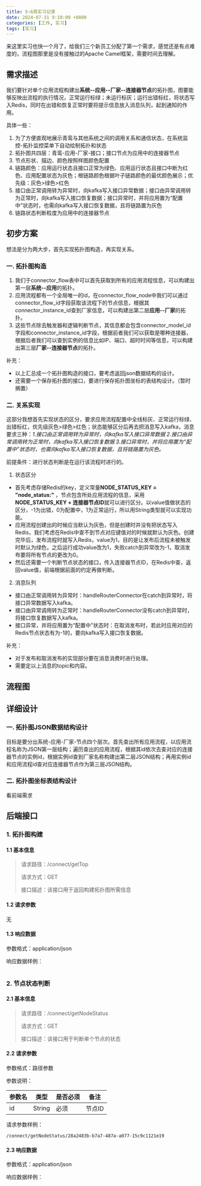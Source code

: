 ```yaml
---
title: 5~6周实习记录
date: 2024-07-31 9:10:00 +0800
categories: [工作, 实习]
tags: [实习]
---
```


来这里实习也快一个月了，给我们三个新员工分配了第一个需求，感觉还是有点难度的，流程图那里是没有接触过的Apache Camel框架，需要时间去理解。

## 需求描述
我们要针对单个应用流程构建出**系统--应用--厂家--连接器节点**的拓扑图，图要能够反映出流程的执行情况，正常运行标绿；未运行标灰；运行出错标红，将状态写入Redis，同时在出错和恢复正常时要将提示信息放入消息队列，起到通知的作用。

具体一些：

1. 为了方便直观地展示青鸾与其他系统之间的调用关系和通信状态，在系统监控-拓扑监控菜单下自动绘制拓扑和状态
2. 拓扑图共四层：青鸾-应用-厂家-接口；接口节点为应用中的连接器节点
3. 节点形状、描边、颜色按照样图颜色配置
4. 链路颜色：应用运行状态且接口正常为绿色、应用运行状态且接口中断为红色、应用配置状态为灰色；根链路颜色根据叶子链路颜色的最优颜色展示；优先级：灰色>绿色>红色
5. 接口由正常调用转为异常时，向kafka写入接口异常数据；接口由异常调用转为正常时，向kafka写入接口恢复数据；接口异常时，并将应用置为“配置中”状态时，也需向kafka写入接口恢复数据，且将链路置为灰色
6. 链路状态判断粒度为应用中的连接器节点

## 初步方案
想法是分为两大步，首先实现拓扑图构造，再实现关系。
### 一. 拓扑图构造
1. 我们于connector_flow表中可以首先获取到所有的应用流程信息，可以构建出第一层**系统--应用**的拓扑。
2. 应用流程都有一个全局唯一的id，在connector_flow_node中我们可以通过connector_flow_id字段获取该流程下的节点信息，根据其connector_instance_id查到厂家信息，可以构建出第二层**应用--厂家**的拓扑。
3. 这些节点除去触发器和逻辑判断节点，其信息都会包含connector_model_id字段和connector_instance_id字段，根据前者我们可以获取是哪种连接器，根据后者我们可以查到实例的信息比如IP、端口、超时时间等信息，可以构建出第三层**厂家--连接器节点**的拓扑。  

补充：
* 以上汇总成一个拓扑图构造的接口，要考虑返回json数据结构的设计。
* 还需要一个保存拓扑图的接口，要进行保存拓扑图坐标的表结构设计。（暂时搁置）

### 二. 关系实现
这部分我想首先实现状态的区分，要求应用流程配置中全线标灰、正常运行标绿、出错标红，优先级灰色>绿色>红色；状态能够区分后再去把消息写入kafka，消息要求三种：*1.接口由正常调用转为异常时，向kafka写入接口异常数据 2.接口由异常调用转为正常时，向kafka写入接口恢复数据 3.接口异常时，并将应用置为“配置中”状态时，也需向kafka写入接口恢复数据，且将链路置为灰色。*  

前提条件：进行状态判断是在运行该流程时进行的。

1. 状态区分  
* 首先考虑存储Redis的key，定义常量**NODE_STATUS_KEY = "node_status:"** ，节点包含所处应用流程的信息，采用**NODE_STATUS_KEY + 连接器节点ID**就可以进行区分。以value值做状态的区分，-1为出错，0为配置中，1为正常运行，所以用String类型就可以实现功能。
* 应用流程创建出的时候应当默认为灰色，但是创建时并没有把状态写入Redis，我们考虑在Redis中查不到节点对应键值对的时候就默认为灰色。创建完毕后，发布流程时就写入Redis，value为1，目的是让发布后流程未被触发时默认为绿色，之后运行成功value改为1，失败catch到异常改为-1，取消发布要将所有节点的更改为0。
* 然后还需要一个判断节点状态的接口，传入连接器节点ID，在Redis中查，返回value值，前端根据前面的约定再做判断。  

2. 消息队列
* 接口由正常调用转为异常时：handleRouterConnector在catch到异常时，将接口异常数据写入kafka。
* 接口由异常调用转为正常时：handleRouterConnector没有catch到异常时，将接口恢复数据写入kafka。
* 接口异常，并将应用置为“配置中”状态时：在取消发布时，若此时应用对应的Redis节点状态有为-1的，要向kafka写入接口恢复数据。

补充：
* 对于发布和取消发布的实现部分要在消息消费时进行处理。
* 需要定以上消息的topic和内容。

## 流程图

## 详细设计
### 一. 拓扑图JSON数据结构设计
目标是要分出系统-应用-厂家-节点四个层次。首先查出所有应用流程，以应用流程名称为JSON第一层结构；遍历查出的应用流程，根据其id依次去查对应的连接器节点的实例id，根据实例id查到厂家名称构建出第二层JSON结构；再用实例id和应用流程id查对应连接器节点作为第三层JSON结构。
### 二. 拓扑图坐标表结构设计
看前端需求

## 后端接口
### 1. 拓扑图构建
#### 1.1 基本信息
> 请求路径：/connect/getTop
>
> 请求方式：GET
>
> 接口描述：该接口用于返回构建拓扑图所需信息
#### 1.2 请求参数
无
#### 1.3 响应数据
参数格式：application/json  

响应数据样例：
``` json

```
### 2. 节点状态判断
#### 2.1 基本信息
> 请求路径：/connect/getNodeStatus  
>
> 请求方式：GET  
>
> 接口描述：该接口用于判断单个节点的状态  
#### 2.2 请求参数
参数格式：路径参数

参数说明：

| 参数名 | 类型   | 是否必须 | 备注   |
| ------ | ------ | -------- | ------ |
| id     | String | 必须     | 节点ID |

请求参数样例：

```
/connect/getNodeStatus/28a2483b-b7a7-487a-a077-15c9c1121e19
```
#### 2.3 响应数据
参数格式：application/json  

响应数据样例：
``` json

```